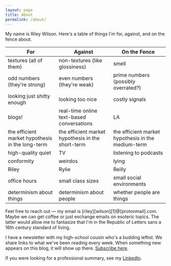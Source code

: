 ```yaml
---
layout: page
title: About
permalink: /about/
---
```


My name is Riley Wilson. Here's a table of things I'm for, against, and on the fence about.

| For         | Against     | On the Fence |
| ----------- | ----------- | ------------ |
| textures (all of them)      | non-textures (like glossiness)       | smell |
| odd numbers (they're strong)   | even numbers (they're weak)        | prime numbers (possibly overrated?) |
| looking just shitty enough | looking too nice | costly signals |
| blogs! | real-time online text-based conversations | LA |
| the efficient market hypothesis in the long-term | the efficient market hypothesis in the short-term | the efficient market hypothesis in the medium-term |
| high-quality quiet | TV | listening to podcasts |
| conformity | weirdos | lying |
| Riley | Rylie | Reilly |
| office hours | small class sizes | small social environments |
| determinism about things | determinism about people | whether people are things |

Feel free to reach out — my email is [riley][wilson][1]@[protonmail].com. Maybe we can get coffee or just exchange emails on esoteric topics. The latter would allow me to fantasize that I'm in the Republic of Letters sans a 16th century standard of living.

I have a newsletter with my high-school cousin who's a budding leftist. We share links to what we've been reading every week. When something new appears on this blog, it will show up there. [Subscribe here](https://www.rereader.co/).

If you were looking for a professional summary, see my [LinkedIn](https://www.linkedin.com/in/riley-w-b9081bb2/).
